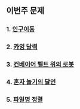## 이번주 문제

### 1. [인구이동](https://www.acmicpc.net/problem/16234)

### 2. [카잉 달력](https://www.acmicpc.net/problem/6064)

### 3. [컨베이어 벨트 위의 로봇](https://www.acmicpc.net/problem/20055)

### 4. [혼자 놀기의 달인](https://school.programmers.co.kr/learn/courses/30/lessons/131130)

### 5. [파일명 정렬](https://school.programmers.co.kr/learn/courses/30/lessons/17686)

